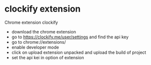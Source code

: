 # clockify extension
Chrome extension clockify

- download the chrome extension
- go to https://clockify.me/user/settings and find the api key
- go to chrome://extensions/
- enable developer mode
- click on upload extension unpacked and upload the build of project
- set the api kei in option of extension
